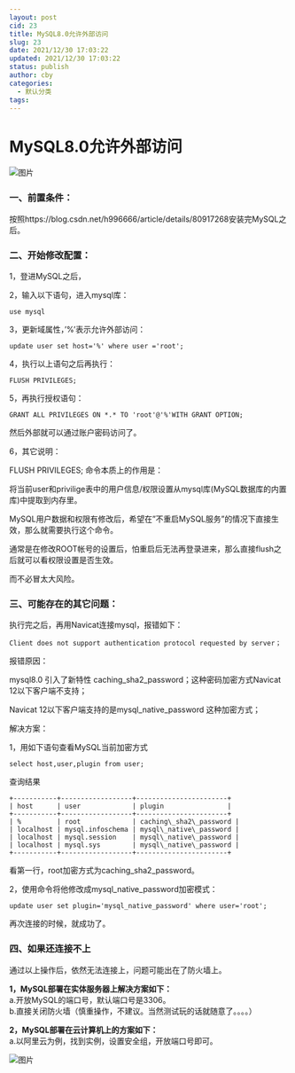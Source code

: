 ```yaml
---
layout: post
cid: 23
title: MySQL8.0允许外部访问
slug: 23
date: 2021/12/30 17:03:22
updated: 2021/12/30 17:03:22
status: publish
author: cby
categories: 
  - 默认分类
tags: 
---
```



MySQL8.0允许外部访问
==============

![图片](https://p3-juejin.byteimg.com/tos-cn-i-k3u1fbpfcp/6ea2bc3ed27549908286720b6a9f1215~tplv-k3u1fbpfcp-zoom-1.image)

### 一、前置条件：

按照https://blog.csdn.net/h996666/article/details/80917268安装完MySQL之后。

### 二、开始修改配置：

1，登进MySQL之后，

2，输入以下语句，进入mysql库：

```
use mysql
```

3，更新域属性，’%’表示允许外部访问：

```
update user set host='%' where user ='root';
```

4，执行以上语句之后再执行：

```
FLUSH PRIVILEGES;
```

5，再执行授权语句：

```
GRANT ALL PRIVILEGES ON *.* TO 'root'@'%'WITH GRANT OPTION;
```

然后外部就可以通过账户密码访问了。

6，其它说明：

FLUSH PRIVILEGES; 命令本质上的作用是：

将当前user和privilige表中的用户信息/权限设置从mysql库(MySQL数据库的内置库)中提取到内存里。

MySQL用户数据和权限有修改后，希望在”不重启MySQL服务”的情况下直接生效，那么就需要执行这个命令。

通常是在修改ROOT帐号的设置后，怕重启后无法再登录进来，那么直接flush之后就可以看权限设置是否生效。

而不必冒太大风险。

### 三、可能存在的其它问题：

执行完之后，再用Navicat连接mysql，报错如下：

```
Client does not support authentication protocol requested by server；
```

报错原因：

mysql8.0 引入了新特性 caching\_sha2\_password；这种密码加密方式Navicat 12以下客户端不支持；

Navicat 12以下客户端支持的是mysql\_native\_password 这种加密方式；

解决方案：

1，用如下语句查看MySQL当前加密方式

```
select host,user,plugin from user;
```

查询结果

```
+-----------+------------------+-----------------------+
| host      | user             | plugin                |
+-----------+------------------+-----------------------+
| %         | root             | caching\_sha2\_password |
| localhost | mysql.infoschema | mysql\_native\_password |
| localhost | mysql.session    | mysql\_native\_password |
| localhost | mysql.sys        | mysql\_native\_password |
+-----------+------------------+-----------------------+
```

看第一行，root加密方式为caching\_sha2\_password。  

2，使用命令将他修改成mysql\_native\_password加密模式：

```
update user set plugin='mysql_native_password' where user='root';
```

再次连接的时候，就成功了。

### 四、如果还连接不上

通过以上操作后，依然无法连接上，问题可能出在了防火墙上。

**1，MySQL部署在实体服务器上解决方案如下：**  
a.开放MySQL的端口号，默认端口号是3306。  
b.直接关闭防火墙（慎重操作，不建议。当然测试玩的话就随意了。。。。）

**2，MySQL部署在云计算机上的方案如下：**  
a.以阿里云为例，找到实例，设置安全组，开放端口号即可。

  

![图片](https://p3-juejin.byteimg.com/tos-cn-i-k3u1fbpfcp/a99b8c6d78e64b13b6f8626c8c2b1fad~tplv-k3u1fbpfcp-zoom-1.image)